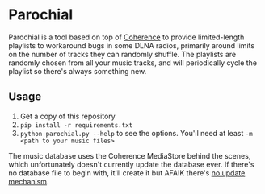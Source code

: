 Parochial
=========

Parochial is a tool based on top of [Coherence](https://github.com/opacam/Cohen3) to provide limited-length playlists to workaround bugs in some DLNA radios, primarily around limits on the number of tracks they can randomly shuffle. The playlists are randomly chosen from all your music tracks, and will periodically cycle the playlist so there's always something new.

Usage
-----

1. Get a copy of this repository
2. `pip install -r requirements.txt`
3. `python parochial.py --help` to see the options. You'll need at least `-m <path to your music files>`

The music database uses the Coherence MediaStore behind the scenes, which unfortunately doesn't currently update the database ever. If there's no database file to begin with, it'll create it but AFAIK there's [no update mechanism](https://github.com/palfrey/parochial/issues/3).